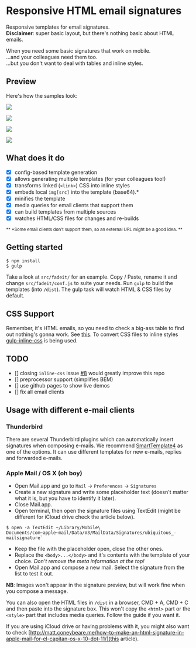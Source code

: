 # Responsive HTML email signatures
Responsive templates for email signatures. <br/>
**Disclaimer**: super basic layout, but there's nothing basic about HTML emails.

When you need some basic signatures that work on mobile.<br/>
...and your colleagues need them too.<br/>
...but you don't want to deal with tables and inline styles.


## Preview
Here's how the samples look:

![](http://danmind.ru/img/fadeit-desktop.png)

![](http://danmind.ru/img/fadeit-mobile.png)

![](http://danmind.ru/img/play-desktop.png)

![](http://danmind.ru/img/play-mobile.png)


## What does it do
- [x] config-based template generation
- [x] allows generating multiple templates (for your colleagues too!)
- [x] transforms linked (`<link>`) CSS into inline styles
- [x] embeds local `img[src]` into the template (base64).*
- [x] minifies the template
- [x] media queries for email clients that support them
- [x] can build templates from multiple sources
- [x] watches HTML/CSS files for changes and re-builds

<small>** *Some email clients don't support them, so an external URL might be a good idea. **</small>


## Getting started
```
$ npm install
$ gulp
```

Take a look at `src/fadeit/` for an example. Copy / Paste, rename it and change `src/fadeit/conf.js` to suite your needs. Run `gulp` to build the templates (into `/dist`). The gulp task will watch HTML & CSS files by default.


## CSS Support
Remember, it's HTML emails, so you need to check a big-ass table to find out nothing's gonna work.
See [this](https://www.campaignmonitor.com/css/). To convert CSS files to inline styles [gulp-inline-css](https://www.npmjs.com/package/gulp-inline-css) is being used.


## TODO
- [] closing `inline-css` issue [#8](https://github.com/jonkemp/inline-css/issues/8#issuecomment-149025428) would greatly improve this repo
- [] preprocessor support (simplifies BEM)
- [] use github pages to show live demos
- [] fix all email clients


## Usage with different e-mail clients

### Thunderbird
There are several Thunderbird plugins which can automatically insert signatures when composing e-mails. We recommend [SmartTemplate4](https://addons.mozilla.org/en-us/thunderbird/addon/smarttemplate4) as one of the options. It can use different templates for new e-mails, replies and forwarded e-mails.


### Apple Mail / OS X (oh boy)
- Open Mail.app and go to `Mail` -> `Preferences` -> `Signatures`
- Create a new signature and write some placeholder text (doesn't matter what it is, but you have to identify it later).
- Close Mail.app.
- Open terminal, then open the signature files using TextEdit (might be different for iCloud drive check the article below).
```
$ open -a TextEdit ~/Library/Mobile\ Documents/com~apple~mail/Data/V3/MailData/Signatures/ubiquitous_-mailsignature`
```
- Keep the file with the placeholder open, close the other ones.
- Replace the `<body>...</body>` and it's contents with the template of your choice. *Don't remove the meta information at the top!*
- Open Mail.app and compose a new mail. Select the signature from the list to test it out.

**NB**: Images won't appear in the signature preview, but will work fine when you compose a message.




You can also open the HTML files in `/dist` in a browser, CMD + A, CMD + C and then paste into the signature box. This won't copy the `<html>` part or the `<style>` part that includes media queries. Follow the guide if you want it.


If you are using iCloud drive or having problems with it, you might also want to check [http://matt.coneybeare.me/how-to-make-an-html-signature-in-apple-mail-for-el-capitan-os-x-10-dot-11/](this article).
